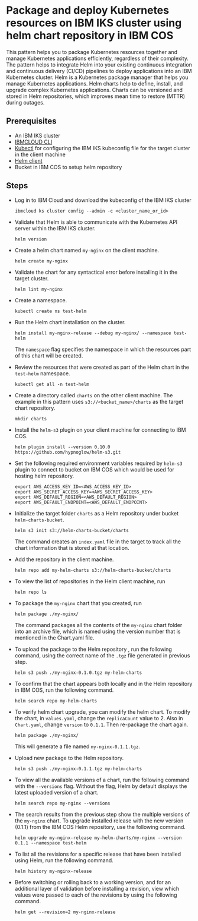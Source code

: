 # Package and deploy Kubernetes resources on IBM IKS cluster using helm chart repository in IBM COS

This pattern helps you to package Kubernetes resources together and manage Kubernetes applications efficiently, regardless of their complexity. The pattern helps to integrate Helm into your existing continuous integration and continuous delivery (CI/CD) pipelines to deploy applications into an IBM Kubernetes cluster. Helm is a Kubernetes package manager that helps you manage Kubernetes applications. Helm charts help to define, install, and upgrade complex Kubernetes applications. Charts can be versioned and stored in Helm repositories, which improves mean time to restore (MTTR) during outages.

## Prerequisites

- An IBM IKS cluster
- [IBMCLOUD CLI](https://cloud.ibm.com/docs/cli?topic=cli-install-ibmcloud-cli)
- [Kubectl](https://kubernetes.io/docs/tasks/tools/) for configuring the IBM IKS kubeconfig file for the target cluster in the client machine
- [Helm client](https://helm.sh/docs/intro/install/)
- Bucket in IBM COS to setup helm repository

## Steps

- Log in to IBM Cloud and download the kubeconfig of the IBM IKS cluster
  ```
  ibmcloud ks cluster config --admin -c <cluster_name_or_id>
  ```
- Validate that Helm is able to communicate with the Kubernetes API server within the IBM IKS cluster.
  ```
  helm version
  ```
- Create a helm chart named `my-nginx` on the client machine.
  ```
  helm create my-nginx
  ```
- Validate the chart for any syntactical error before installing it in the target cluster.
  ```
  helm lint my-nginx
  ```
- Create a namespace.
  ```
  kubectl create ns test-helm
  ```
- Run the Helm chart installation on the cluster.
  ```
  helm install my-nginx-release --debug my-nginx/ --namespace test-helm
  ```
  The `namespace` flag specifies the namespace in which the resources part of this chart will be created.

- Review the resources that were created as part of the Helm chart in the `test-helm` namespace.
  ```
  kubectl get all -n test-helm
  ```
- Create a directory called `charts` on the other client machine. The example in this pattern uses `s3://<bucket_name>/charts` as the target chart repository.
  ```
  mkdir charts
  ```
- Install the `helm-s3` plugin on your client machine for connecting to IBM COS.
  ```
  helm plugin install --version 0.10.0 https://github.com/hypnoglow/helm-s3.git
  ```
- Set the following required environment variables required by `helm-s3` plugin to connect to bucket on IBM COS which would be used for hosting helm repository.
  ```
  export AWS_ACCESS_KEY_ID=<AWS_ACCESS_KEY_ID>
  export AWS_SECRET_ACCESS_KEY=<AWS_SECRET_ACCESS_KEY>
  export AWS_DEFAULT_REGION=<AWS_DEFAULT_REGION>
  export AWS_DEFAULT_ENDPOINT=<AWS_DEFAULT_ENDPOINT>
  ```
- Initialize the target folder `charts` as a Helm repository under bucket `helm-charts-bucket`. 
  ```
  helm s3 init s3://helm-charts-bucket/charts
  ```
  The command creates an `index.yaml` file in the target to track all the chart information that is stored at that location.
  
- Add the repository in the client machine.
  ```
  helm repo add my-helm-charts s3://helm-charts-bucket/charts
  ```
- To view the list of repositories in the Helm client machine, run
  ```
  helm repo ls
  ```
- To package the `my-nginx` chart that you created, run 
  ```
  helm package ./my-nginx/
  ```
  The command packages all the contents of the `my-nginx` chart folder into an archive file, which is named using the version number that is mentioned in the Chart.yaml file.

- To upload the package to the Helm repository , run the following command, using the correct name of the `.tgz` file generated in previous step.
  ```
  helm s3 push ./my-nginx-0.1.0.tgz my-helm-charts
  ```
- To confirm that the chart appears both locally and in the Helm repository in IBM COS, run the following command.
  ```
  helm search repo my-helm-charts
  ```
- To verify helm chart upgrade, you can modify the helm chart. To modify the chart, in `values.yaml`, change the `replicaCount` value to 2. Also in `Chart.yaml`, change `version` to `0.1.1`. Then re-package the chart again.
  ```
  helm package ./my-nginx/
  ```
  This will generate a file named `my-nginx-0.1.1.tgz`.
  
- Upload new package to the Helm repository.
  ```
  helm s3 push ./my-nginx-0.1.1.tgz my-helm-charts
  ```
- To view all the available versions of a chart, run the following command with the `--versions` flag. Without the flag, Helm by default displays the latest uploaded version of a chart.
  ```
  helm search repo my-nginx --versions
  ```
- The search results from the previous step show the multiple versions of the `my-nginx` chart. To upgrade installed release with the new version (0.1.1) from the IBM COS Helm repository, use the following command.
  ```
  helm upgrade my-nginx-release my-helm-charts/my-nginx --version 0.1.1 --namespace test-helm
  ```
- To list all the revisions for a specific release that have been installed using Helm, run the following command.
  ```
  helm history my-nginx-release
  ```
- Before switching or rolling back to a working version, and for an additional layer of validation before installing a revision, view which values were passed to each of the revisions by using the following command.
  ```
  helm get --revision=2 my-nginx-release
  ```














